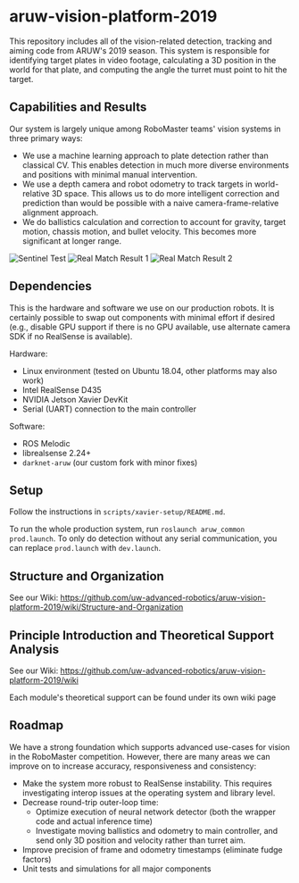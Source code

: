 # aruw-vision-platform-2019

This repository includes all of the vision-related detection, tracking and aiming code from ARUW's 2019 season. This system is responsible for identifying target plates in video footage, calculating a 3D position in the world for that plate, and computing the angle the turret must point to hit the target.

## Capabilities and Results

Our system is largely unique among RoboMaster teams' vision systems in three primary ways:
- We use a machine learning approach to plate detection rather than classical CV. This enables detection in much more diverse environments and positions with minimal manual intervention.
- We use a depth camera and robot odometry to track targets in world-relative 3D space. This allows us to do more intelligent correction and prediction than would be possible with a naive camera-frame-relative alignment approach.
- We do ballistics calculation and correction to account for gravity, target motion, chassis motion, and bullet velocity. This becomes more significant at longer range.

![Sentinel Test](https://media.giphy.com/media/mF4c5oMxYpQgWZYLTz/giphy.gif)
![Real Match Result 1](https://media.giphy.com/media/hruTf0Mx1hitL8Bk5W/giphy.gif)
![Real Match Result 2](https://media.giphy.com/media/Qyzeo1VpX25nayMbls/giphy.gif)

## Dependencies

This is the hardware and software we use on our production robots. It is certainly possible to swap out components with minimal effort if desired (e.g., disable GPU support if there is no GPU available, use alternate camera SDK if no RealSense is available).

Hardware:
- Linux environment (tested on Ubuntu 18.04, other platforms may also work)
- Intel RealSense D435
- NVIDIA Jetson Xavier DevKit
- Serial (UART) connection to the main controller

Software:
- ROS Melodic
- librealsense 2.24+
- `darknet-aruw` (our custom fork with minor fixes)

## Setup

Follow the instructions in `scripts/xavier-setup/README.md`.

To run the whole production system, run `roslaunch aruw_common prod.launch`. To only do detection without any serial communication, you can replace `prod.launch` with `dev.launch`.

## Structure and Organization

See our Wiki: https://github.com/uw-advanced-robotics/aruw-vision-platform-2019/wiki/Structure-and-Organization

## Principle Introduction and Theoretical Support Analysis

See our Wiki: https://github.com/uw-advanced-robotics/aruw-vision-platform-2019/wiki

Each module's theoretical support can be found under its own wiki page

## Roadmap

We have a strong foundation which supports advanced use-cases for vision in the RoboMaster competition. However, there are many areas we can improve on to increase accuracy, responsiveness and consistency:

- Make the system more robust to RealSense instability. This requires investigating interop issues at the operating system and library level.
- Decrease round-trip outer-loop time:
  - Optimize execution of neural network detector (both the wrapper code and actual inference time)
  - Investigate moving ballistics and odometry to main controller, and send only 3D position and velocity rather than turret aim.
- Improve precision of frame and odometry timestamps (eliminate fudge factors)
- Unit tests and simulations for all major components
